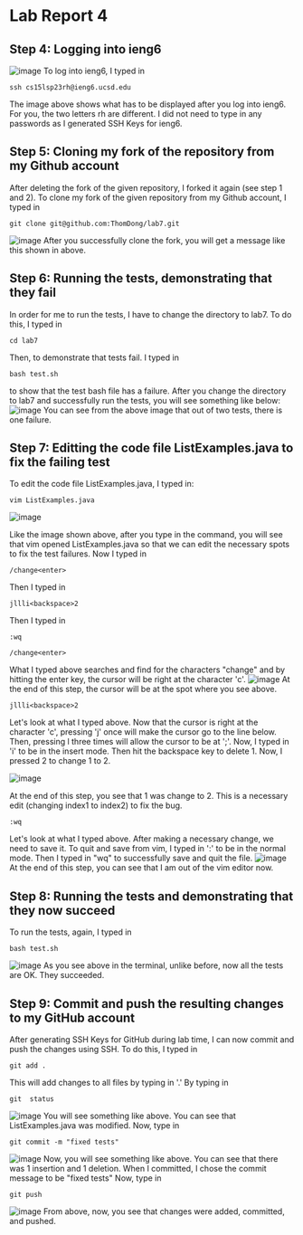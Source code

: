 # Lab Report 4

## Step 4: Logging into ieng6
![image](https://github.com/ThomDong/cse15l-lab-reports/assets/130010181/d60cbead-5fd6-498e-a5c4-e4481193f6b1)
To log into ieng6, I typed in 
~~~
ssh cs15lsp23rh@ieng6.ucsd.edu
~~~
The image above shows what has to be displayed after you log into ieng6.
For you, the two letters rh are different. I did not need to type in any passwords as I generated SSH Keys for ieng6.

## Step 5: Cloning my fork of the repository from my Github account

After deleting the fork of the given repository, I forked it again (see step 1 and 2). To clone my fork of the given repository from my Github account, I typed in 
~~~
git clone git@github.com:ThomDong/lab7.git
~~~


![image](https://github.com/ThomDong/cse15l-lab-reports/assets/130010181/2d6db386-ab4d-46e0-98c1-76972ba67be0)
After you successfully clone the fork, you will get a message like this shown in above.

## Step 6: Running the tests, demonstrating that they fail

In order for me to run the tests, I have to change the directory to lab7.
To do this, I typed in 
~~~
cd lab7
~~~
Then, to demonstrate that tests fail. I typed in 
~~~ 
bash test.sh
~~~
to show that the test bash file has a failure.
After you change the directory to lab7 and successfully run the tests, you will see something like below:
![image](https://github.com/ThomDong/cse15l-lab-reports/assets/130010181/1e3bbad3-ef17-496e-89ee-94b0f80ae171)
You can see from the above image that out of two tests, there is one failure.

## Step 7: Editting the code file ListExamples.java to fix the failing test

To edit the code file ListExamples.java, I typed in:
~~~
vim ListExamples.java
~~~

![image](https://github.com/ThomDong/cse15l-lab-reports/assets/130010181/7d084026-7a1f-478d-a092-f5b562638012)

Like the image shown above, after you type in the command, you will see that vim opened ListExamples.java so that we can edit the necessary spots to fix the test failures.
Now I typed in
~~~
/change<enter>
~~~
Then I typed in
~~~
jllli<backspace>2
~~~
Then I typed in
~~~
:wq
~~~

~~~
/change<enter>
~~~
What I typed above searches and find for the characters "change" and by hitting the enter key, the cursor will be right at the character 'c'.
![image](https://github.com/ThomDong/cse15l-lab-reports/assets/130010181/c289de6e-7e70-4931-9639-5a8794ad0844)
At the end of this step, the cursor will be at the spot where you see above.
~~~
jllli<backspace>2
~~~
Let's look at what I typed above. Now that the cursor is right at the character 'c', pressing 'j' once will make the cursor go to the line below. Then, pressing l three times will allow the cursor to be at ';'. Now, I typed in 'i' to be in the insert mode. Then hit the backspace key to delete 1. Now, I pressed 2 to change 1 to 2.

![image](https://github.com/ThomDong/cse15l-lab-reports/assets/130010181/b36129fb-9faa-451b-94b8-797cd015c53e)

At the end of this step, you see that 1 was change to 2. This is a necessary edit (changing index1 to index2) to fix the bug.

~~~
:wq
~~~
Let's look at what I typed above. After making a necessary change, we need to save it. To quit and save from vim, I typed in ':' to be in the normal mode. Then I typed in "wq" to successfully save and quit the file.
![image](https://github.com/ThomDong/cse15l-lab-reports/assets/130010181/5d4d029a-1cb8-461a-977e-9a91b5d2248d)
At the end of this step, you can see that I am out of the vim editor now.


## Step 8: Running the tests and demonstrating that they now succeed
To run the tests, again, I typed in
~~~
bash test.sh
~~~
![image](https://github.com/ThomDong/cse15l-lab-reports/assets/130010181/adfc4c4d-5e91-4c18-9c53-890700e35890)
As you see above in the terminal, unlike before, now all the tests are OK. They succeeded.
## Step 9: Commit and push the resulting changes to my GitHub account

After generating SSH Keys for GitHub during lab time, I can now commit and push the changes using SSH. To do this, I typed in

~~~
git add .
~~~
This will add changes to all files by typing in '.'
By typing in
~~~
git  status
~~~
![image](https://github.com/ThomDong/cse15l-lab-reports/assets/130010181/0b7ec9ac-8555-437a-afb8-03cd34a0d274)
You will see something like above. You can see that ListExamples.java was modified.
Now, type in 
~~~
git commit -m "fixed tests"
~~~
![image](https://github.com/ThomDong/cse15l-lab-reports/assets/130010181/d21f0965-e76a-4813-97c0-837fe72c8fb4)
Now, you will see something like above. You can see that there was 1 insertion and 1 deletion. When I committed, I chose the commit message to be "fixed tests" 
Now, type in 
~~~
git push
~~~
![image](https://github.com/ThomDong/cse15l-lab-reports/assets/130010181/73c341ba-627d-48eb-8538-c277766e8587)
From above, now, you see that changes were added, committed, and pushed.



